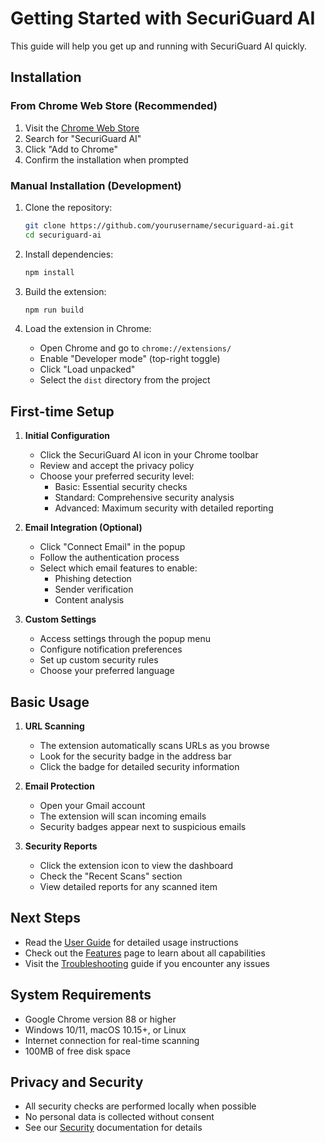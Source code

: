 # Getting Started with SecuriGuard AI

This guide will help you get up and running with SecuriGuard AI quickly.

## Installation

### From Chrome Web Store (Recommended)

1. Visit the [Chrome Web Store](https://chrome.google.com/webstore)
2. Search for "SecuriGuard AI"
3. Click "Add to Chrome"
4. Confirm the installation when prompted

### Manual Installation (Development)

1. Clone the repository:
   ```bash
   git clone https://github.com/yourusername/securiguard-ai.git
   cd securiguard-ai
   ```

2. Install dependencies:
   ```bash
   npm install
   ```

3. Build the extension:
   ```bash
   npm run build
   ```

4. Load the extension in Chrome:
   - Open Chrome and go to `chrome://extensions/`
   - Enable "Developer mode" (top-right toggle)
   - Click "Load unpacked"
   - Select the `dist` directory from the project

## First-time Setup

1. **Initial Configuration**
   - Click the SecuriGuard AI icon in your Chrome toolbar
   - Review and accept the privacy policy
   - Choose your preferred security level:
     - Basic: Essential security checks
     - Standard: Comprehensive security analysis
     - Advanced: Maximum security with detailed reporting

2. **Email Integration (Optional)**
   - Click "Connect Email" in the popup
   - Follow the authentication process
   - Select which email features to enable:
     - Phishing detection
     - Sender verification
     - Content analysis

3. **Custom Settings**
   - Access settings through the popup menu
   - Configure notification preferences
   - Set up custom security rules
   - Choose your preferred language

## Basic Usage

1. **URL Scanning**
   - The extension automatically scans URLs as you browse
   - Look for the security badge in the address bar
   - Click the badge for detailed security information

2. **Email Protection**
   - Open your Gmail account
   - The extension will scan incoming emails
   - Security badges appear next to suspicious emails

3. **Security Reports**
   - Click the extension icon to view the dashboard
   - Check the "Recent Scans" section
   - View detailed reports for any scanned item

## Next Steps

- Read the [User Guide](./user-guide.md) for detailed usage instructions
- Check out the [Features](./features.md) page to learn about all capabilities
- Visit the [Troubleshooting](./troubleshooting.md) guide if you encounter any issues

## System Requirements

- Google Chrome version 88 or higher
- Windows 10/11, macOS 10.15+, or Linux
- Internet connection for real-time scanning
- 100MB of free disk space

## Privacy and Security

- All security checks are performed locally when possible
- No personal data is collected without consent
- See our [Security](./security.md) documentation for details 